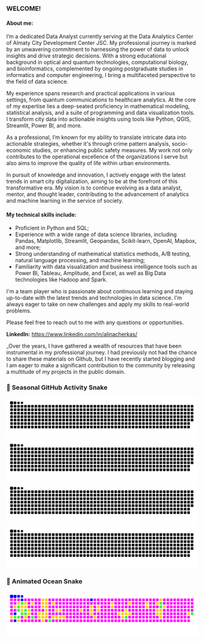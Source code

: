 ### WELCOME!

#### About me: 
I’m a dedicated Data Analyst currently serving at the Data Analytics Center of Almaty City Development Center JSC. My professional journey is marked by an unwavering commitment to harnessing the power of data to unlock insights and drive strategic decisions. With a strong educational background in optical and quantum technologies, computational biology, and bioinformatics, complemented by ongoing postgraduate studies in informatics and computer engineering, I bring a multifaceted perspective to the field of data science.

My experience spans research and practical applications in various settings, from quantum communications to healthcare analytics. At the core of my expertise lies a deep-seated proficiency in mathematical modeling, statistical analysis, and a suite of programming and data visualization tools. I transform city data into actionable insights using tools like Python, QGIS, Streamlit, Power BI, and more.

As a professional, I’m known for my ability to translate intricate data into actionable strategies, whether it's through crime pattern analysis, socio-economic studies, or enhancing public safety measures. My work not only contributes to the operational excellence of the organizations I serve but also aims to improve the quality of life within urban environments.

In pursuit of knowledge and innovation, I actively engage with the latest trends in smart city digitalization, aiming to be at the forefront of this transformative era. My vision is to continue evolving as a data analyst, mentor, and thought leader, contributing to the advancement of analytics and machine learning in the service of society.

#### My technical skills include:
- Proficient in Python and SQL;
- Experience with a wide range of data science libraries, including Pandas, Matplotlib, Streamlit, Geopandas, Scikit-learn, OpenAI, Mapbox, and more;
- Strong understanding of mathematical statistics methods, A/B testing, natural language processing, and machine learning;
- Familiarity with data visualization and business intelligence tools such as Power BI, Tableau, Amplitude, and Excel, as well as Big Data technologies like Hadoop and Spark.

I'm a team player who is passionate about continuous learning and staying up-to-date with the latest trends and technologies in data science. I'm always eager to take on new challenges and apply my skills to real-world problems.

Please feel free to reach out to me with any questions or opportunities.


**LinkedIn:** https://www.linkedin.com/in/alinacherkas/


_Over the years, I have gathered a wealth of resources that have been instrumental in my professional journey. I had previously not had the chance to share these materials on Github, but I have recently started blogging and I am eager to make a significant contribution to the community by releasing a multitude of my projects in the public domain. 




### 🐍 Seasonal GitHub Activity Snake  

<picture>
  <source media="(prefers-color-scheme: dark)" srcset="https://github.com/alinachrks/alinachrks/blob/output/github-snake-winter.svg">
  <img alt="Winter Snake Animation" src="https://github.com/alinachrks/alinachrks/blob/output/github-snake-winter.svg">
</picture>

<picture>
  <source media="(prefers-color-scheme: light)" srcset="https://github.com/alinachrks/alinachrks/blob/output/github-snake-spring.svg">
  <img alt="Spring Snake Animation" src="https://github.com/alinachrks/alinachrks/blob/output/github-snake-spring.svg">
</picture>

<picture>
  <source media="(prefers-color-scheme: light)" srcset="https://github.com/alinachrks/alinachrks/blob/output/github-snake-summer.svg">
  <img alt="Summer Snake Animation" src="https://github.com/alinachrks/alinachrks/blob/output/github-snake-summer.svg">
</picture>

<picture>
  <source media="(prefers-color-scheme: dark)" srcset="https://github.com/alinachrks/alinachrks/blob/output/github-snake-autumn.svg">
  <img alt="Autumn Snake Animation" src="https://github.com/alinachrks/alinachrks/blob/output/github-snake-autumn.svg">
</picture>

### 🌊 Animated Ocean Snake  

![ocean snake](https://github.com/alinachrks/alinachrks/blob/output/ocean.gif)


